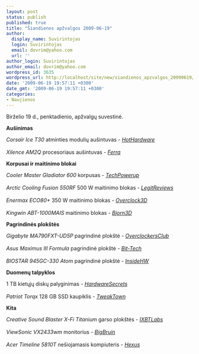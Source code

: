 ```yaml
---
layout: post
status: publish
published: true
title: "Šiandienos apžvalgos 2009-06-19"
author:
  display_name: Suvirintojas
  login: Suvirintojas
  email: dovrim@yahoo.com
  url: ''
author_login: Suvirintojas
author_email: dovrim@yahoo.com
wordpress_id: 3635
wordpress_url: http://localhost/site/new/siandienos_apzvalgos_20090619/
date: '2009-06-19 19:57:11 +0300'
date_gmt: '2009-06-19 19:57:11 +0300'
categories:
- Naujienos
---
```

<p>Birželio 19 d., penktadienio, apžvalgų suvestinė.</p>
<p><b>Aušinimas</b></p>
<p><i>Corsair Ice T30</i> atminties modulių aušintuvas - <i><a class="ns" href="http://hothardware.com/Articles/Corsair-Cooling-Ice-T30-/">HotHardware</a></i><br />
<br /><i>Xilence AM2Q</i> procesoriaus aušintuvas - <i><a class="ns" href="http://www.ferra.ru/online/cooling/88052/">Ferra</a></i></p>
<p><b>Korpusai ir maitinimo blokai</b></p>
<p><i>Cooler Master Gladiator 600</i> korpusas - <i><a class="ns" href="http://www.techpowerup.com/reviews/CoolerMaster/Gladiator_600/">TechPowerup</a></i><br />
<br /><i>Arctic Cooling Fusion 550RF</i> 500 W maitinimo blokas - <i><a class="ns" href="http://www.legitreviews.com/article/995/1/">LegitReviews</a></i><br />
<br /><i>Enermax ECO80+</i> 350 W maitinimo blokas - <i><a class="ns" href="http://www.overclock3d.net/reviews.php?/power_supply/enermax_eco80_350w_atx_psu/1">Overclock3D</a></i><br />
<br /><i>Kingwin ABT-1000MAIS</i> maitinimo blokas - <i><a class="ns" href="http://bjorn3d.com/read.php?cID=1582">Bjorn3D</a></i></p>
<p><b>Pagrindinės plokštės</b></p>
<p><i>Gigabyte MA790FXT-UD5P</i> pagrindinė plokštė - <i><a class="ns" href="http://www.overclockersclub.com/reviews/gigabyte_ma790fxtud5p/">OverclockersClub</a></i><br />
<br /><i>Asus Maximus III Formula</i> pagrindinė plokštė - <i><a class="ns" href="http://www.bit-tech.net/hardware/motherboards/2009/06/19/early-look-maximus-iii-formula/1">Bit-Tech</a></i><br />
<br /><i>BIOSTAR 945GC-330 Atom</i> pagrindinė plokštė - <i><a class="ns" href="http://www.insidehw.com/Reviews/Motherboards/BIOSTAR-945GC-330.html">InsideHW</a></i></p>
<p><b>Duomenų talpyklos</b></p>
<p>1 TB kietųjų diskų palyginimas - <i><a class="ns" href="http://www.hardwaresecrets.com/article/739">HardwareSecrets</a></i><br />
<br /><i>Patriot Torqx</i> 128 GB SSD kaupiklis - <i><a class="ns" href="http://www.tweaktown.com/reviews/2794/patriot_torqx_128gb_indilinx_mlc_solid_state_disk/index.html">TweakTown</a></i></p>
<p><b>Kita</b></p>
<p><i>Creative Sound Blaster X-Fi Titanium</i> garso plokštės - <i><a class="ns" href="http://ixbtlabs.com/articles3/multimedia/creative-x-fi-pcie-p1.html">IXBTLabs</a></i><br />
<br /><i>ViewSonic VX2433wm</i> monitorius - <i><a class="ns" href="http://www.bigbruin.com/content/vx2433wm_1">BigBruin</a></i><br />
<br /><i>Acer Timeline 5810T</i> nešiojamasis kompiuteris - <i><a class="ns" href="http://www.hexus.net/content/item.php?item=18862">Hexus</a></i><br /></p>
